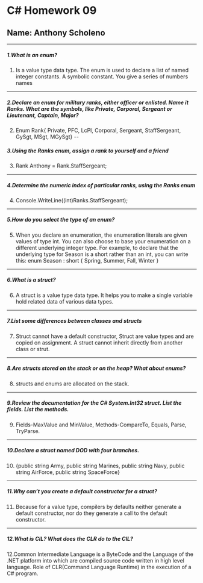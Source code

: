 # C# Homework 09
## Name: Anthony Scholeno
---

##### 1.What is an enum?
1. Is a value type data type. The enum is used to declare a list of named integer constants. A symbolic constant. You give a series of numbers names
---
##### 2.Declare an enum for military ranks, either officer or enlisted. Name it Ranks. What are the symbols, like Private, Corporal, Sergeant or Lieutenant, Captain, Major?
2. Enum Rank{
  Private, PFC, LcPl, Corporal, Sergeant, StaffSergeant, GySgt, MSgt, MGySgt}
--
##### 3.Using the Ranks enum, assign a rank to yourself and a friend
3. Rank Anthony = Rank.StaffSergeant;
---
##### 4.Determine the numeric index of particular ranks, using the Ranks enum
4. Console.WriteLine((int)Ranks.StaffSergeant);
---
##### 5.How do you select the type of an enum?
5. When you declare an enumeration, the enumeration literals are given values of type int. You can also choose to base your enumeration on a different underlying integer type. For example, to declare that
the underlying type for Season is a short rather than an int, you can write this:
enum Season : short { Spring, Summer, Fall, Winter }
---
##### 6.What is a struct?
6. A struct is a value type data type. It helps you to make a single variable hold related data of various data types.
---
##### 7.List some differences between classes and structs
7. Struct cannot have a default constructor, Struct are value types and are copied on assignment. A struct cannot inherit directly from another class or strut.
---
##### 8.Are structs stored on the stack or on the heap? What about enums?
8. structs and enums are allocated on the stack.
---
##### 9.Review the documentation for the C# System.Int32 struct. List the fields. List the methods.
9. Fields-MaxValue and MinValue, Methods-CompareTo, Equals, Parse, TryParse.
---
##### 10.Declare a struct named DOD with four branches.
10. {public string Army,
     public string Marines,
     public string Navy,
     public string AirForce,
     public string SpaceForce}
---
##### 11.Why can’t you create a default constructor for a struct?
11. Because for a value type, compilers by defaults neither generate a default constructor, nor do they generate a call to the default constructor.
---
##### 12.What is CIL? What does the CLR do to the CIL?
12.Common Intermediate Language is a ByteCode and the Language of the .NET platform into which are compiled source code written in high level language.  Role of CLR(Command Language Runtime) in the execution of a C# program.
